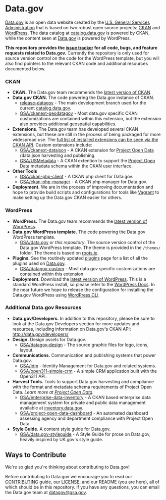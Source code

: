 # Data.gov  

[Data.gov](http://data.gov) is an open data website created by the [U.S. General Services Administration](https://github.com/GSA/) that is based on two robust open source projects: [CKAN](http://ckan.org) and [WordPress](http://wordpress.org). The data catalog at [catalog.data.gov](catalog.data.gov) is powered by CKAN, while the content seen at [Data.gov](Data.gov) is powered by WordPress.  
        
**This repository provides the [issue tracker](https://github.com/GSA/data.gov/issues) for all code, bugs, and feature requests related to Data.gov.** Currently the repository is only used for source version control on the code for the WordPress template, but you will also find pointers to the relevant CKAN code and additional resources documented below.

### CKAN

* **CKAN.** The Data.gov team recommends the [latest version of CKAN](http://ckan.org/developers/docs-and-download/).
* **Data.gov CKAN.** The code powering the Data.gov instance of CKAN. 
    * [release-datagov](https://github.com/GSA/ckan/tree/release-datagov) - The main development branch used for the current [catalog.data.gov](https://catalog.data.gov).
    * [GSA/ckanext-geodatagov](https://github.com/GSA/ckanext-geodatagov) - Most data.gov specific CKAN customizations are contained within this extension, but the extension also provides additional geospatial capabilities.  
* **Extensions.** The Data.gov team has developed several CKAN extensions, but these are still in the process of being packaged for more widespread use. The [full list of installed extensions can be seen via the CKAN API](http://catalog.data.gov/api/util/status). Custom extensions include:
   * [GSA/ckanext-datajson](https://github.com/GSA/ckanext-datajson) - A CKAN extension for [Project Open Data](project-open-data.github.io) /data.json harvesting and publishing. 
   * [GSA/USMetadata](https://github.com/GSA/USMetadata) - A CKAN extention to support the [Project Open Data](project-open-data.github.io) metadata schema within the CKAN user interface. 
* **Other Tools**  
   * [GSA/ckan-php-client](https://github.com/GSA/ckan-php-client) - A CKAN php client for Data.gov.
   * [GSA/ckan-php-manager](https://github.com/GSA/ckan-php-manager) - A CKAN php manager for Data.gov.    
* **Deployment.** We are in the process of improving documentation and hope to provide build scripts and configurations for tools like [Vagrant](http://www.vagrantup.com/) to make setting up the Data.gov CKAN easier for others.  

### WordPress

* **WordPress.** The Data.gov team recommends the [latest version of WordPress](http://wordpress.org/download/).
* **Data.gov WordPress template.** The code powering the Data.gov WordPress template.
    * [GSA/data.gov](https://github.com/GSA/data.gov) or *this repository*. The source version control of the Data.gov WordPress template. The theme is provided in the `/themes/` folder. The theme is based on [roots.io](http://roots.io/starter-theme/).
* **Plugins.** See the routinely updated [plugins](plugins.md) page for a list of all the plugins used on [Data.gov](Data.gov).
    * [GSA/datagov-custom](https://github.com/GSA/datagov-custom) - Most data.gov specific customizations are contained within this extension
* **Deployment.** Download the [latest version of WordPress](http://wordpress.org/download/). This is a standard WordPress install, so please refer to the [WordPress Docs](http://codex.wordpress.org/Installing_WordPress). In the near future we hope to release the configuration for installing the Data.gov WordPress using [WordPress CLI](http://wp-cli.org/). 

### Additional Data.gov Resources
* **Data.gov/Developers.**  In addition to this repository, please be sure to look at the Data.gov Developers section for more updates and resources, including information on Data.gov's CKAN API: http://data.gov/developers/
* **Design.** Design assets for Data.gov.
    * [GSA/datagov-design](https://github.com/GSA/datagov-design) - The source graphic files for logo, icons, layout.
* **Communications.** Communication and publishing systems that power Data.gov.
    * [GSA/idm](https://github.com/GSA/idm) - Identity Management for Data.gov and related systems. 
    * [GSA/open311-simple-crm](https://github.com/GSA/open311-simple-crm) - A simple CRM application built with the Open311 API. 
* **Harvest Tools.** Tools to support Data.gov harvesting and compliance with the format and metadata schema requirements of Project Open Data. *Learn more at [Project Open Data](project-open-data.cio.gov).*
    * [GSA/enterprise-data-inventory](https://github.com/GSA/enterprise-data-inventory) - A CKAN based enterprise data management system for private and public data management available at [inventory.data.gov](inventory.data.gov).
    * [GSA/project-open-data-dashboard](https://github.com/GSA/project-open-data-dashboard) - An automated dashboard assessing agency and department compliance with Project Open Data.
* **Style Guide.** A content style guide for Data.gov.
    * [GSA/data.gov-styleguide](https://github.com/GSA/data.gov-styleguide) - A Style Guide for prose on Data.gov, heavily inspired by UK.gov's style guide.

## Ways to Contribute
We're so glad you're thinking about contributing to Data.gov!

Before contributing to Data.gov we encourage you to read our [CONTRIBUTING](https://github.com/GSA/data.gov/blob/master/CONTRIBUTING.md) guide, our [LICENSE](https://github.com/GSA/data.gov/blob/master/LICENSE.md), and our README (you are here), all of which should be in this repository. If you have any questions, you can email the Data.gov team at [datagov@gsa.gov](mailto:datagov@gsa.gov).


